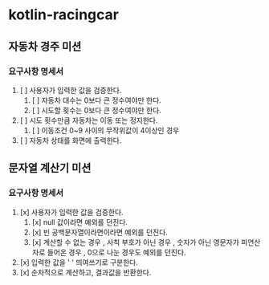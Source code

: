 # kotlin-racingcar

## 자동차 경주 미션 

### 요구사항 명세서

1. [ ] 사용자가 입력한 값을 검증한다.
   1. [ ] 자동차 대수는 0보다 큰 정수여야만 한다.
   2. [ ] 시도할 횟수는 0보다 큰 정수여야만 한다.
2. [ ] 시도 횟수만큼 자동차는 이동 또는 정지한다. 
   1. [ ] 이동조건 0~9 사이의 무작위값이 4이상인 경우 
3. [ ] 자동차 상태를 화면에 출력한다. 


## 문자열 계산기 미션

### 요구사항 명세서

1. [x] 사용자가 입력한 값을 검증한다. 
   1. [x] null 값이라면 예외를 던진다.
   2. [x] 빈 공백문자열이라면이라면 예외를 던진다.
   3. [x] 계산할 수 없는 경우 , 사칙 부호가 아닌 경우 , 숫자가 아닌 영문자가 피연산자로 들어온 경우 , 0으로 나눈 경우도 예외를 던진다.
2. [x] 입력한 값을 ' ' 띄여쓰기로 구분한다.
3. [x] 순차적으로 계산하고, 결과값을 반환한다.
